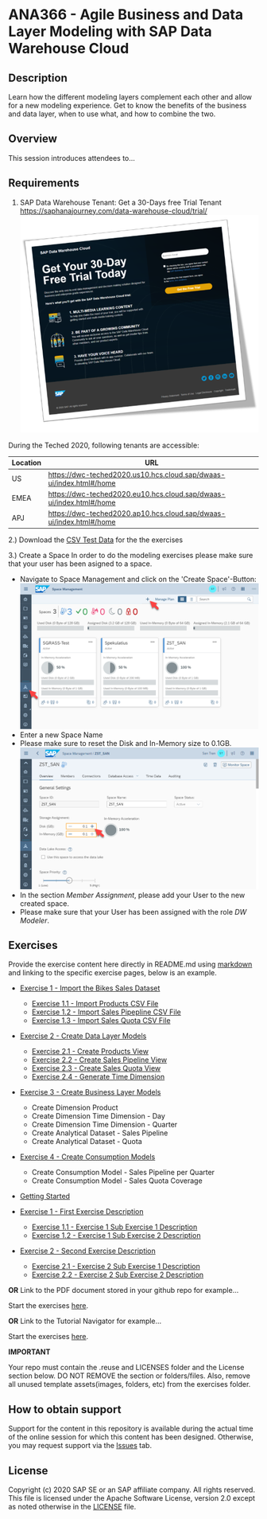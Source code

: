 # ANA366 - Agile Business and Data Layer Modeling with SAP Data Warehouse Cloud

## Description

Learn how the different modeling layers complement each other and allow for a new modeling experience. Get to know the benefits of the business and data layer, when to use what, and how to combine the two.

## Overview

This session introduces attendees to...

## Requirements

1. SAP Data Warehouse Tenant:
Get a 30-Days free Trial Tenant
https://saphanajourney.com/data-warehouse-cloud/trial/
![DWC_Free_Trial](/images/FreeDWCTrial.png)

During the Teched 2020, following tenants are accessible:

Location | URL
---------|-----
US | https://dwc-teched2020.us10.hcs.cloud.sap/dwaas-ui/index.html#/home
EMEA | https://dwc-teched2020.eu10.hcs.cloud.sap/dwaas-ui/index.html#/home
APJ | https://dwc-teched2020.ap10.hcs.cloud.sap/dwaas-ui/index.html#/home

2.) Download the [CSV Test Data](/csv_dataset/DWC_BIKE_SALES_DEMO.zip) for the the exercises

3.) Create a Space 
In order to do the modeling exercises please make sure that your user has been asigned to a space.
- Navigate to Space Management and click on the 'Create Space'-Button:
  ![Create Space](/images/create_space.png)
- Enter a new Space Name
- Please make sure to reset the Disk and In-Memory size to 0.1GB.
  ![Resize Space](/images/resize_space.png)
- In the section *Member Assignment*, please add your User to the new created space.
- Please make sure that your User has been assigned with the role *DW Modeler*.

## Exercises

Provide the exercise content here directly in README.md using [markdown](https://guides.github.com/features/mastering-markdown/) and linking to the specific exercise pages, below is an example.

- [Exercise 1 - Import the Bikes Sales Dataset](exercises/ex1/)
    - [Exercise 1.1 - Import Products CSV File](exercises/ex1/README.md#exercise-11-import-products-csv-file)
    - [Exercise 1.2 - Import Sales Pipepline CSV File](exercises/ex1/README.md#exercise-12-import-sales-pipeline-csv-file)
    - [Exercise 1.3 - Import Sales Quota CSV File](exercises/ex1/README.md#exercise-13-import-sales-quota-csv-file)
     
- [Exercise 2 - Create Data Layer Models](exercises/ex2/)
    - [Exercise 2.1 - Create Products View](exercises/ex2/README.md#exercise-21-create-products-view)
    - [Exercise 2.2 - Create Sales Pipeline View](exercises/ex2/README.md#exercise-22-create-sales-pipeline-view)
    - [Exercise 2.3 - Create Sales Quota View](exercises/ex2/README.md#exercise-23-create-sales-quota-view)
    - [Exercise 2.4 - Generate Time Dimension](exercises/ex2/README.md#exercise-24-generate-time-dimension)
    
- [Exercise 3 - Create Business Layer Models](exercises/ex3/)
    - Create Dimension Product
    - Create Dimension Time Dimension - Day 
    - Create Dimension Time Dimension - Quarter
    - Create Analytical Dataset - Sales Pipeline
    - Create Analytical Dataset - Quota
    
- [Exercise 4 - Create Consumption Models](exercises/ex4/)
    - Create Consumption Model - Sales Pipeline per Quarter
    - Create Consumption Model - Sales Quota Coverage

- [Getting Started](exercises/ex0/)
- [Exercise 1 - First Exercise Description](exercises/ex1/)
    - [Exercise 1.1 - Exercise 1 Sub Exercise 1 Description](exercises/ex1#exercise-11-sub-exercise-1-description)
    - [Exercise 1.2 - Exercise 1 Sub Exercise 2 Description](exercises/ex1#exercise-12-sub-exercise-2-description)
- [Exercise 2 - Second Exercise Description](exercises/ex2/)
    - [Exercise 2.1 - Exercise 2 Sub Exercise 1 Description](exercises/ex2#exercise-21-sub-exercise-1-description)
    - [Exercise 2.2 - Exercise 2 Sub Exercise 2 Description](exercises/ex2#exercise-22-sub-exercise-2-description)


**OR** Link to the PDF document stored in your github repo for example...

Start the exercises [here](exercises/myPDFDoc.pdf).
    
**OR** Link to the Tutorial Navigator for example...

Start the exercises [here](https://developers.sap.com/tutorials/abap-environment-trial-onboarding.html).

**IMPORTANT**

Your repo must contain the .reuse and LICENSES folder and the License section below. DO NOT REMOVE the section or folders/files. Also, remove all unused template assets(images, folders, etc) from the exercises folder. 

## How to obtain support

Support for the content in this repository is available during the actual time of the online session for which this content has been designed. Otherwise, you may request support via the [Issues](../../issues) tab.

## License
Copyright (c) 2020 SAP SE or an SAP affiliate company. All rights reserved. This file is licensed under the Apache Software License, version 2.0 except as noted otherwise in the [LICENSE](LICENSES/Apache-2.0.txt) file.
